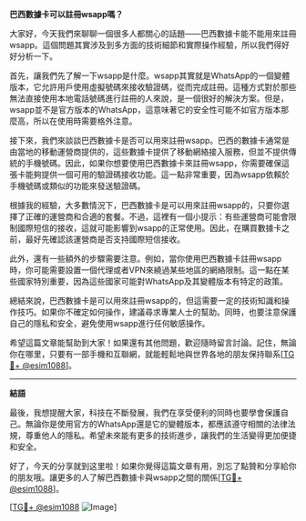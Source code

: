 **巴西數據卡可以註冊wsapp嗎？**

大家好，今天我們來聊聊一個很多人都關心的話題——巴西數據卡能不能用來註冊wsapp。這個問題其實涉及到多方面的技術細節和實際操作經驗，所以我們得好好分析一下。

首先，讓我們先了解一下wsapp是什麼。wsapp其實就是WhatsApp的一個變體版本，它允許用戶使用虛擬號碼來接收驗證碼，從而完成註冊。這種方式對於那些無法直接使用本地電話號碼進行註冊的人來說，是一個很好的解決方案。但是，wsapp並不是官方版本的WhatsApp，這意味著它的安全性可能不如官方版本那麼高，所以在使用時需要格外注意。

接下來，我們來談談巴西數據卡是否可以用來註冊wsapp。巴西的數據卡通常是由當地的移動運營商提供的，這些數據卡提供了移動網絡接入服務，但並不提供傳統的手機號碼。因此，如果你想要使用巴西數據卡來註冊wsapp，你需要確保這張卡能夠提供一個可用的驗證碼接收功能。這一點非常重要，因為wsapp依賴於手機號碼或類似的功能來發送驗證碼。

根據我的經驗，大多數情況下，巴西數據卡是可以用來註冊wsapp的，只要你選擇了正確的運營商和合適的套餐。不過，這裡有一個小提示：有些運營商可能會限制國際短信的接收，這就可能影響到wsapp的正常使用。因此，在購買數據卡之前，最好先確認該運營商是否支持國際短信接收。

此外，還有一些額外的步驟需要注意。例如，當你使用巴西數據卡註冊wsapp時，你可能需要設置一個代理或者VPN來繞過某些地區的網絡限制。這一點在某些國家特別重要，因為這些國家可能對WhatsApp及其變體版本有特定的政策。

總結來說，巴西數據卡是可以用來註冊wsapp的，但這需要一定的技術知識和操作技巧。如果你不確定如何操作，建議尋求專業人士的幫助。同時，也要注意保護自己的隱私和安全，避免使用wsapp進行任何敏感操作。

希望這篇文章能幫助到大家！如果還有其他問題，歡迎隨時留言討論。記住，無論你在哪里，只要有一部手機和互聯網，就能輕鬆地與世界各地的朋友保持聯系[[TG💪+ @esim1088](https://t.me/s/esim1088)]。

---

**結語**

最後，我想提醒大家，科技在不斷發展，我們在享受便利的同時也要學會保護自己。無論你是使用官方的WhatsApp還是它的變體版本，都應該遵守相關的法律法規，尊重他人的隱私。希望未來能有更多的技術進步，讓我們的生活變得更加便捷和安全。

好了，今天的分享就到这里啦！如果你覺得這篇文章有用，別忘了點贊和分享給你的朋友哦。讓更多的人了解巴西數據卡與wsapp之間的關係[[TG💪+ @esim1088](https://t.me/s/esim1088)]。

[[TG💪+ @esim1088](https://t.me/s/esim1088) ![Image](https://i.postimg.cc/4NQfJmqS/Snipaste-2025-05-13-00-14-12.png)]